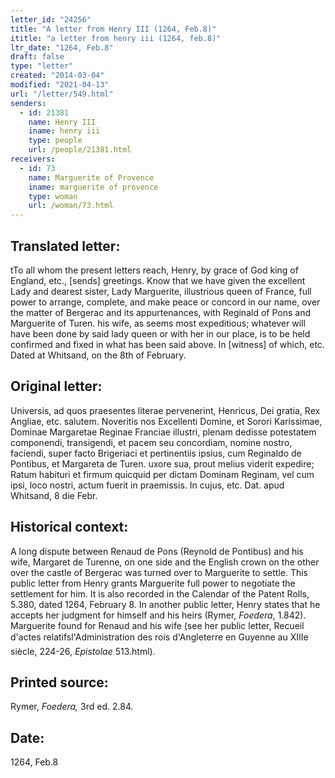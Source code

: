 ```yaml
---
letter_id: "24256"
title: "A letter from Henry III (1264, Feb.8)"
ititle: "a letter from henry iii (1264, feb.8)"
ltr_date: "1264, Feb.8"
draft: false
type: "letter"
created: "2014-03-04"
modified: "2021-04-13"
url: "/letter/549.html"
senders:
  - id: 21381
    name: Henry III
    iname: henry iii
    type: people
    url: /people/21381.html
receivers:
  - id: 73
    name: Marguerite of Provence
    iname: marguerite of provence
    type: woman
    url: /woman/73.html
---
```

<h2> Translated letter:</h2>tTo all whom the present letters reach, Henry, by grace of God king of England, etc., [sends] greetings.
Know that we have given the excellent Lady and dearest sister, Lady Marguerite, illustrious queen of France, full power to arrange, complete, and make peace or concord in our name, over the matter of Bergerac and its appurtenances, with Reginald of Pons and Marguerite of Turen. his wife, as seems most expeditious; whatever will have been done by said lady queen or with her in our place, is to be held confirmed and fixed in what has been said above.
In [witness] of which, etc.
Dated at Whitsand, on the 8th of February.
<h2 class="mt-4"> Original letter:</h2>Universis, ad quos praesentes literae pervenerint, Henricus, Dei gratia, Rex Angliae, etc. salutem.
Noveritis nos Excellenti Domine, et Sorori Karissimae, Dominae Margaretae Reginae Franciae illustri, plenam dedisse potestatem componendi, transigendi, et pacem seu concordiam, nomine nostro, faciendi, super facto Brigeriaci et pertinentiis ipsius, cum Reginaldo de Pontibus, et Margareta de Turen. uxore sua, prout melius viderit expedire;
Ratum habituri et firmum quicquid per dictam Dominam Reginam, vel cum ipsi, loco nostri, actum fuerit in praemissis.
In cujus, etc.
Dat. apud Whitsand, 8 die Febr.
<h2 class="mt-4"> Historical context:</h2><p>A long dispute between Renaud de Pons (Reynold de Pontibus) and his wife, Margaret de Turenne, on one side and the English crown on the other over the castle of Bergerac was turned over to Marguerite to settle. This public letter from Henry grants Marguerite full power to negotiate the settlement for him. It is also recorded in the Calendar of the Patent Rolls, 5.380, dated 1264, February 8. In another public letter, Henry states that he accepts her judgment for himself and his heirs (Rymer, <em>Foedera</em>, 1.842). Marguerite found for Renaud and his wife (see her public letter, Recueil d'actes relatifsl'Administration des rois d'Angleterre en Guyenne au XIIIe siècle, 224-26, <em>Epistolae</em><span style="background-color: transparent;"><em>&nbsp;</em>513.html).</span></p><h2 class="mt-4"> Printed source:</h2><p>Rymer, <em>Foedera,</em> 3rd ed. 2.84.</p><h2 class="mt-4"> Date:</h2>1264, Feb.8